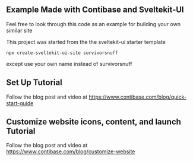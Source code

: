 ## Example Made with Contibase and Sveltekit-UI

Feel free to look through this code as an example for building your own similar site

This project was started from the the sveltekit-ui starter template

`npx create-sveltekit-ui-site survivorsnuff`

except use your own name instead of survivorsnuff

## Set Up Tutorial

Follow the blog post and video at https://www.contibase.com/blog/quick-start-guide

## Customize website icons, content, and launch Tutorial

Follow the blog post and video at https://www.contibase.com/blog/customize-website
